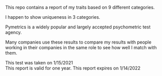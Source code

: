 This repo contains a report of my traits based on 9 different categories.

I happen to show uniqueness in 3 categories.

Pymetrics is a widely popular and largely accepted psychometric test agency.

Many companies use these results to compare my results with people working in their companies in the same role to see how well I match with them.

This test was taken on 1/15/2021<br>
This report is valid for one year. This report expires on 1/14/2022
